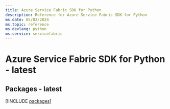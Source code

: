 ```yaml
---
title: Azure Service Fabric SDK for Python
description: Reference for Azure Service Fabric SDK for Python
ms.date: 05/03/2024
ms.topic: reference
ms.devlang: python
ms.service: servicefabric
---
```

# Azure Service Fabric SDK for Python - latest
## Packages - latest
[!INCLUDE [packages](service-fabric-index.md)]